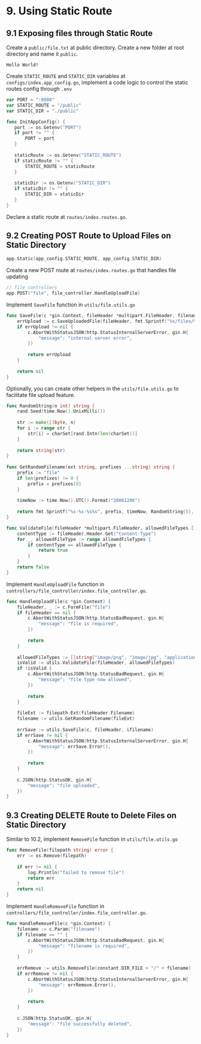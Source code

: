 # 9. Using Static Route

## 9.1 Exposing files through Static Route

Create a `public/file.txt` at public directory. Create a new folder at root directory and name it `public`.

```
Hello World!
```

Create `STATIC_ROUTE` and `STATIC_DIR` variables at `configs/index.app_config.go`, implement a code logic to control the static routes config through `.env`

```go
var PORT = ":8080"
var STATIC_ROUTE = "/public"
var STATIC_DIR = "./public"

func InitAppConfig() {
   port := os.Getenv("PORT")
   if port != "" {
	   PORT = port
   }
   
   staticRoute := os.Getenv("STATIC_ROUTE")
   if staticRoute != "" {
	   STATIC_ROUTE = staticRoute
   }
   
   staticDir := os.Getenv("STATIC_DIR")
   if staticDir != "" {
	   STATIC_DIR = staticDir
   }
}
```

Declare a static route at `routes/index.routes.go`.



## 9.2 Creating POST Route to Upload Files on Static Directory

```go
app.Static(app_config.STATIC_ROUTE, app_config.STATIC_DIR)
```

Create a new POST route at `routes/index.routes.go` that handles file updating

```go
// file controllers
app.POST("file", file_controller.HandleUploadFile)
```

Implement `SaveFile` function in `utils/file.utils.go`

```go
func SaveFile(c *gin.Context, fileHeader *multipart.FileHeader, filename *string) error {
    errUpload := c.SaveUploadedFile(fileHeader, fmt.Sprintf("%s/files/%s", app_config.STATIC_DIR, *filename))
    if errUpload != nil {
        c.AbortWithStatusJSON(http.StatusInternalServerError, gin.H{
            "message": "internal server error",
        })
        
        return errUpload
    }
    
    return nil
}
```

Optionally, you can create other helpers in the `utils/file.utils.go` to facilitate file upload feature.

```go
func RandomString(n int) string {
    rand.Seed(time.Now().UnixMilli())
    
    str := make([]byte, n)
    for i := range str {
        str[i] = charSet[rand.Intn(len(charSet))]
    }
    
    return string(str)
}
    
func GetRandomFilename(ext string, prefixes ...string) string {
    prefix := "file"
    if len(prefixes) != 0 {
        prefix = prefixes[0]
    }
    
    timeNow := time.Now().UTC().Format("20061206")
    
    return fmt.Sprintf("%s-%s-%s%s", prefix, timeNow, RandomString(5), ext)
}

func ValidateFile(fileHeader *multipart.FileHeader, allowedFileTypes []string) bool {
    contentType := fileHeader.Header.Get("Content-Type")
    for _, allowedFileType := range allowedFileTypes {
        if contentType == allowedFileType {
            return true
        }
    }
    return false
}
```

Implement `HandleUploadFile` function in `controllers/file_controller/index.file_controller.go`.

```go
func HandleUploadFile(c *gin.Context) {
    fileHeader, _ := c.FormFile("file")
    if fileHeader == nil {
        c.AbortWithStatusJSON(http.StatusBadRequest, gin.H{
            "message": "file is required",
        })
        
        return
    }
    
    allowedFileTypes := []string{"image/png", "image/jpg", "application/pdf"}
    isValid := utils.ValidateFile(fileHeader, allowedFileTypes)
    if !isValid {
        c.AbortWithStatusJSON(http.StatusBadRequest, gin.H{
            "message": "file type now allowed",
        })
        
        return
    }
    
    fileExt := filepath.Ext(fileHeader.Filename)
    filename := utils.GetRandomFilename(fileExt)
    
    errSave := utils.SaveFile(c, fileHeader, &filename)
    if errSave != nil {
        c.AbortWithStatusJSON(http.StatusInternalServerError, gin.H{
            "message": errSave.Error(),
        })
        
        return
    }
    
    c.JSON(http.StatusOK, gin.H{
        "message": "file uploaded",
    })
}
```



## 9.3 Creating DELETE Route to Delete Files on Static Directory

Similar to 10.2, implement `RemoveFile` function in `utils/file.utils.go`

```go
func RemoveFile(filepath string) error {
    err := os.Remove(filepath)
    
    if err != nil {
        log.Println("failed to remove file")
        return err
    }
    return nil
}
```

Implement `HandleRemoveFile` function in `controllers/file_controller/index.file_controller.go`.

```go
func HandleRemoveFile(c *gin.Context) {
    filename := c.Param("filename")
    if filename == "" {
        c.AbortWithStatusJSON(http.StatusBadRequest, gin.H{
            "message": "filename is required",
        })
    }
    
    errRemove := utils.RemoveFile(constant.DIR_FILE + "/" + filename)
    if errRemove != nil {
        c.AbortWithStatusJSON(http.StatusInternalServerError, gin.H{
            "message": errRemove.Error(),
        })
        
        return
    }
    
    c.JSON(http.StatusOK, gin.H{
        "message": "file successfully deleted",
    })
}
```
